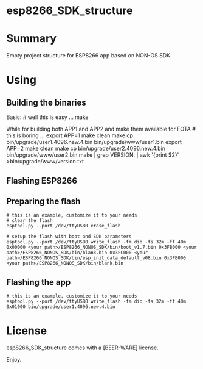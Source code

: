 # esp8266_SDK_structure #

# Summary

Empty project structure for ESP8266 app based on NON-OS SDK.

# Using

## Building the binaries 
Basic:
	# well this is easy ...
	make

While for building both APP1 and APP2 and make them available for FOTA
	# this is boring ...
	export APP=1
	make clean
	make
	cp bin/upgrade/user1.4096.new.4.bin bin/upgrade/www/user1.bin
	export APP=2
	make clean
	make
	cp bin/upgrade/user2.4096.new.4.bin bin/upgrade/www/user2.bin
	make | grep VERSION: | awk '{print $2}' >bin/upgrade/www/version.txt

## Flashing ESP8266

## Preparing the flash

	# this is an example, customize it to your needs
	# clear the flash
	esptool.py --port /dev/ttyUSB0 erase_flash

	# setup the flash with boot and SDK parameters
	esptool.py --port /dev/ttyUSB0 write_flash -fm dio -fs 32m -ff 40m 0x00000 <your path>/ESP8266_NONOS_SDK/bin/boot_v1.7.bin 0x3FB000 <your path>/ESP8266_NONOS_SDK/bin/blank.bin 0x3FC000 <your path>/ESP8266_NONOS_SDK/bin/esp_init_data_default_v08.bin 0x3FE000 <your path>/ESP8266_NONOS_SDK/bin/blank.bin

## Flashing the app

	# this is an example, customize it to your needs
	esptool.py --port /dev/ttyUSB0 write_flash -fm dio -fs 32m -ff 40m 0x01000 bin/upgrade/user1.4096.new.4.bin

# License

esp8266_SDK_structure comes with a [BEER-WARE] license.

Enjoy.
